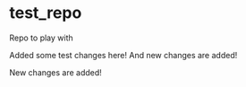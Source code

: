 # test_repo
Repo to play with

Added some test changes here!
And new changes are added!

New changes are added!